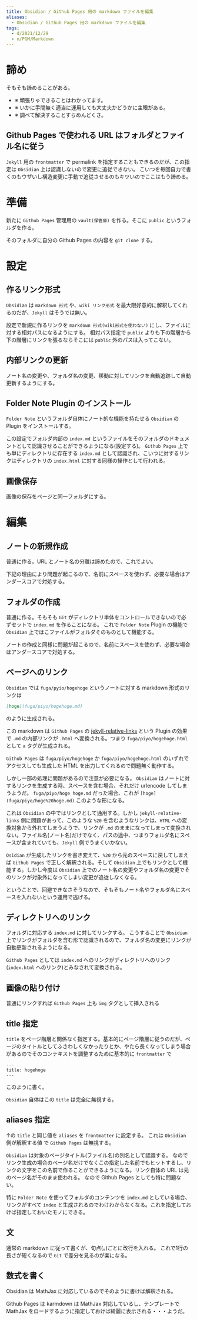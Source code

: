 ```yaml
---
title: Obsidian / Github Pages 用の markdown ファイルを編集
aliases:
  - Obsidian / Github Pages 用の markdown ファイルを編集
tags:
  - d/2021/12/29
  - n/PGM/Markdown
---
```





諦め
================================================================================
そもそも諦めることがある。

- ※ 頑張りゃできることはわかってます。
- ※ いかに手間無く適当に運用しても大丈夫かどうかに主眼がある。
- ※ 調べて解決することすらめんどくさ。



Github Pages で使われる URL はフォルダとファイル名に従う
--------------------------------------------------------------------------------
`Jekyll` 用の `frontmatter` で permalink を指定することもできるのだが、この指定は `Obsidian` 上は認識しないので変更に追従できない。
こいつを毎回自力で書くのもウザいし構造変更に手動で追従させるのもキツいのでここはもう諦める。



準備
================================================================================
新たに `Github Pages` 管理用の `vault(保管庫)` を作る。そこに `public` というフォルダを作る。

そのフォルダに自分の Github Pages の内容を `git clone` する。




設定
================================================================================

作るリンク形式
--------------------------------------------------------------------------------
`Obsidian` は `markdown 形式` や、`wiki リンク形式` を最大限好意的に解釈してくれるのだが、`Jekyll` はそうでは無い。

設定で新規に作るリンクを `markdown 形式(wiki形式を使わない)` にし、ファイルに対する相対パスになるようにする。
相対パス指定で `public` よりも下の階層から下の階層にリンクを張るならそこには `public` 外のパスは入ってこない。

内部リンクの更新
--------------------------------------------------------------------------------
ノート名の変更や、フォルダ名の変更、移動に対してリンクを自動追跡して自動更新するようにする。

Folder Note Plugin のインストール
--------------------------------------------------------------------------------
`Folder Note` というフォルダ自体にノート的な機能を持たせる `Obsidian` の Plugin をインストールする。

この設定でフォルダ内部の `index.md` というファイルをそのフォルダのドキュメントとして認識させることができるようになる(設定する)。
`Github Pages` 上でも単にディレクトリに存在する `index.md` として認識され、こいつに対するリンクはディレクトリの `index.html` に対する同様の操作として行われる。



画像保存
--------------------------------------------------------------------------------
画像の保存をページと同一フォルダにする。








編集
================================================================================

ノートの新規作成
--------------------------------------------------------------------------------
普通に作る。URL とノート名の分離は諦めたので、これでよい。

下記の理由により問題が起こるので、名前にスペースを使わず、必要な場合はアンダースコアで対処する。


フォルダの作成
--------------------------------------------------------------------------------

普通に作る。そもそも `Git` がディレクトリ単体をコントロールできないので必ずセットで `index.md` を作ることになる。
これで `Folder Note` Plugin の機能で `Obsidian` 上ではこファイルがフォルダそのものとして機能する。

ノートの作成と同様に問題が起こるので、名前にスペースを使わず、必要な場合はアンダースコアで対処する。




ページへのリンク
--------------------------------------------------------------------------------
`Obsidian` では `fuga/pyio/hogehoge` というノートに対する markdown 形式のリンクは

```markdown
[hoge](fuga/piyo/hogehoge.md)
```

のように生成される。

この markdown は `Github Pages` の [jekyll-relative-links](https://github.com/benbalter/jekyll-relative-links) という Plugin の効果で `.md` の内部リンクが `.html` へ変換される。つまり `fuga/piyo/hogehoge.html` として `a` タグが生成される。

`Github Pages` は `fuga/piyo/hogehoge` か `fuga/piyo/hogehoge.html` のいずれでアクセスしても生成した HTML を出力してくれるので問題無く動作する。

しかし一部の処理に問題があるので注意が必要になる。
`Obsidian` はノートに対するリンクを生成する時、スペースを含む場合、それだけ urlencode してしまうようだ。
`fuga/piyo/hoge hoge.md` だった場合、これが `[hoge](fuga/piyo/hoge%20hoge.md)` このような形になる。

これは `Obsidian` の中ではリンクとして通用する。しかし `jekyll-relative-links` 側に問題があって、このような `%20` を含むようなリンクは、`HTML` への変換対象から外れてしまうようで、リンクが `.md` のままになってしまって変換されない。ファイル名(ノート名)だけでなく、パスの途中、つまりフォルダ名にスペースが含まれていても、`Jekyll` 側でうまくいかない。

`Osidian` が生成したリンクを書き変えて、`%20` から元のスペースに戻してしまえば `Github Pages` で正しく解釈される。そして `Obsidian` 上でもリンクとして機能する。しかし今度は `Obsidian` 上でのノート名の変更やフォルダ名の変更でそのリンクが対象外になってしまい変更が追従しなくなる。

ということで、回避できなさそうなので、そもそもノート名やフォルダ名にスペースを入れないという運用で逃げる。






ディレクトリへのリンク
--------------------------------------------------------------------------------
フォルダに対応する `index.md` に対してリンクする。
こうすることで `Obsidian` 上でリンクがフォルダを含む形で認識されるので、フォルダ名の変更にリンクが自動更新されるようになる。

`Github Pages` としては `index.md` へのリンクがディレクトリへのリンク(`index.html` へのリンク)とみなされて変換される。


画像の貼り付け
--------------------------------------------------------------------------------

普通にリンクすれば `Github Pages` 上も `img` タグとして挿入される


title 指定
--------------------------------------------------------------------------------
`title` をページ階層と関係なく指定する。基本的にページ階層に従うのだが、ページのタイトルとしてふさわしくなかったりとか、やたら長くなってしまう場合があるのでそのコンテキストを調整するために基本的に `frontmatter` で

```
---
title: hogehoge
---
```

このように書く。


`Obsidian` 自体はこの `title` は完全に無視する。


aliases 指定
--------------------------------------------------------------------------------
↑の `title` と同じ値を `aliases` を `frontmatter` に設定する。
これは `Obsidian` 側が解釈する値 で `Github Pages` は無視する。

`Obsidian` は対象のページタイトル(ファイル名)の別名として認識する。
なのでリンク生成の場合のページ名だけでなくこの指定した名前でもヒットするし、リンクの文字をこの名前で作ることができるようになる。リンク自体の URL は元のページ名がそのまま使われる。
なので Github Pages としても特に問題ない。

特に `Folder Note` を使ってフォルダのコンテンツを `index.md` としている場合、リンクがすべて `index` と生成されるのでわけわからなくなる。これを指定しておけば指定しておいたモノにできる。


文
--------------------------------------------------------------------------------
通常の markdown に従って書くが、句点(。)ごとに改行を入れる。
これで1行の長さが短くなるので `Git` で差分を見るのが楽になる。


数式を書く
--------------------------------------------------------------------------------
Obsidian は MathJax に対応しているのでそのように書けば解釈される。

Github Pages は karmdown は MathJax 対応しているし、テンプレートで MathJax をロードするように指定しておけば綺麗に表示される・・・ようだ。

















































